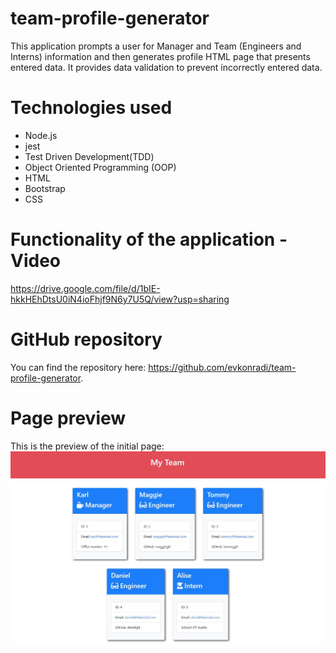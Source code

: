 # team-profile-generator

This application prompts a user for Manager and Team (Engineers and Interns) information and then generates profile HTML page that presents entered data.
It provides data validation to prevent incorrectly entered data.

# Technologies used

* Node.js
* jest
* Test Driven Development(TDD)
* Object Oriented Programming (OOP)
* HTML
* Bootstrap
* CSS

# Functionality of the application - Video

https://drive.google.com/file/d/1bIE-hkkHEhDtsU0iN4ioFhjf9N6y7U5Q/view?usp=sharing

# GitHub repository

You can find the repository here: https://github.com/evkonradi/team-profile-generator.

# Page preview

This is the preview of the initial page:
<img src="./src/PagePreview.jpg">